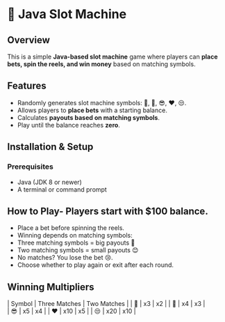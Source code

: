 # 🎰 Java Slot Machine

## Overview
This is a simple **Java-based slot machine** game where players can **place bets, spin the reels, and win money** based on matching symbols.

## Features
- Randomly generates slot machine symbols: 🍒, 🍉, 😎, ❤️, 😒.
- Allows players to **place bets** with a starting balance.
- Calculates **payouts based on matching symbols**.
- Play until the balance reaches **zero**.

## Installation & Setup
### **Prerequisites**
- Java (JDK 8 or newer)
- A terminal or command prompt

## How to Play- Players start with $100 balance.
- Place a bet before spinning the reels.
- Winning depends on matching symbols:
- Three matching symbols = big payouts 🎉
- Two matching symbols = small payouts 😊
- No matches? You lose the bet 😢.
- Choose whether to play again or exit after each round.

## Winning Multipliers
| Symbol | Three Matches | Two Matches | 
|   🍒   |      x3      |     x2       | 
|   🍉   |      x4      |     x3       |  
|   😎   |      x5      |     x4       | 
|   ❤️   |     x10      |     x5       | 
|   😒   |     x20      |     x10      | 

